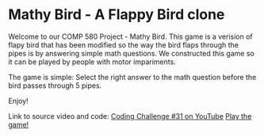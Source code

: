 # Mathy Bird - A Flappy Bird clone

Welcome to our COMP 580 Project - Mathy Bird. This game is a verision of flapy bird that has been modified so the way the bird flaps through the pipes is by answering simple math questions. We constructed this game so it can be played by people with motor impariments. 

The game is simple: Select the right answer to the math question before the bird passes through 5 pipes.

Enjoy!


Link to source video and code:
[Coding Challenge #31 on YouTube](https://www.youtube.com/watch?v=cXgA1d_E-jY)
[Play the game!](https://codingtrain.github.io/Flappy-Bird-Clone/)
